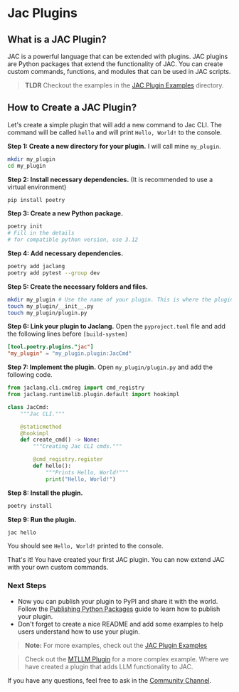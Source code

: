 # **Jac Plugins**

## What is a JAC Plugin?
JAC is a powerful language that can be extended with plugins. JAC plugins are Python packages that extend the functionality of JAC. You can create custom commands, functions, and modules that can be used in JAC scripts.

> **TLDR**
> Checkout the examples in the [JAC Plugin Examples](https://github.com/Jaseci-Labs/jaclang/tree/main/examples/plugins) directory.

## How to Create a JAC Plugin?

Let's create a simple plugin that will add a new command to Jac CLI. The command will be called `hello` and will print `Hello, World!` to the console.

**Step 1: Create a new directory for your plugin.** I will call mine `my_plugin`.
```bash
mkdir my_plugin
cd my_plugin
```

**Step 2: Install necessary dependencies.** (It is recommended to use a virtual environment)
```bash
pip install poetry
```

**Step 3: Create a new Python package.**
```bash
poetry init
# Fill in the details
# for compatible python version, use 3.12
```

**Step 4: Add necessary dependencies.**
```bash
poetry add jaclang
poetry add pytest --group dev
```

**Step 5: Create the necessary folders and files.**
```bash
mkdir my_plugin # Use the name of your plugin. This is where the plugin code will go.
touch my_plugin/__init__.py
touch my_plugin/plugin.py
```

**Step 6: Link your plugin to Jaclang.**
Open the `pyproject.toml` file and add the following lines before `[build-system]`
```toml
[tool.poetry.plugins."jac"]
"my_plugin" = "my_plugin.plugin:JacCmd"
```

**Step 7: Implement the plugin.**
Open `my_plugin/plugin.py` and add the following code.
```python
from jaclang.cli.cmdreg import cmd_registry
from jaclang.runtimelib.plugin.default import hookimpl

class JacCmd:
    """Jac CLI."""

    @staticmethod
    @hookimpl
    def create_cmd() -> None:
        """Creating Jac CLI cmds."""

        @cmd_registry.register
        def hello():
            """Prints Hello, World!"""
            print("Hello, World!")
```

**Step 8: Install the plugin.**
```bash
poetry install
```

**Step 9: Run the plugin.**
```bash
jac hello
```

You should see `Hello, World!` printed to the console.

That's it! You have created your first JAC plugin. You can now extend JAC with your own custom commands.

### Next Steps
- Now you can publish your plugin to PyPI and share it with the world. Follow the [Publishing Python Packages](https://packaging.python.org/tutorials/packaging-projects/) guide to learn how to publish your plugin.
- Don't forget to create a nice README and add some examples to help users understand how to use your plugin.

> **Note:**
> For more examples, check out the [JAC Plugin Examples](https://github.com/Jaseci-Labs/jaclang/tree/main/examples/plugins)

>Check out the [MTLLM Plugin](https://github.com/Jaseci-Labs/mtllm) for a more complex example. Where we have created a plugin that adds LLM functionality to JAC.

If you have any questions, feel free to ask in the [Community Channel]().